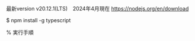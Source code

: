 

<!-- Node.jsのインストール下記のリンクから -->
最新version v20.12.1(LTS)　2024年4月現在
https://nodejs.org/en/download


<!-- TypeScriptのインストール -->
$ npm install -g typescript



% 実行手順
